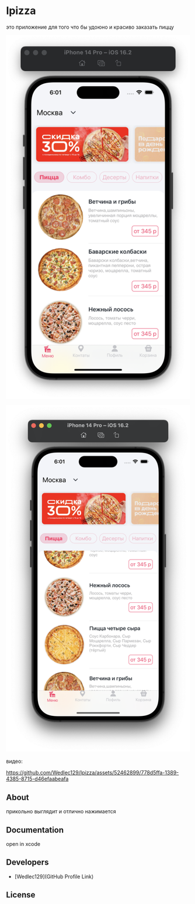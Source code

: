 # Ipizza


это приложение для того что бы удоюно и красиво заказать пиццу



<p align="center">
      <img src="https://github.com/Wedlec129/Ipizza/blob/main/1.png" width="726">
</p>
<p align="center">
      <img src="https://github.com/Wedlec129/Ipizza/blob/main/2.png" width="726">
</p>

видео:
<p align="center">
     


https://github.com/Wedlec129/Ipizza/assets/52462899/778d5ffa-1389-4385-8715-d46efaabeafa



>
</p>













## About

прикольно выглядит и отлично нажимается

## Documentation

open in xcode 

## Developers

- [Wedlec129](GitHub Profile Link)

## License

